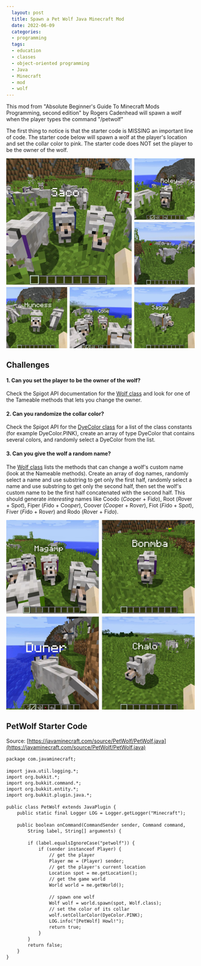 ```yaml
---
  layout: post
  title: Spawn a Pet Wolf Java Minecraft Mod
  date: 2022-06-09
  categories:
  - programming
  tags:
  - education
  - classes
  - object-oriented programming
  - Java
  - Minecraft
  - mod
  - wolf
---
```


This mod from "Absolute Beginner's Guide To Minecraft Mods Programming, second edition" by Rogers Cadenhead will spawn a wolf when the player types the command "/petwolf"

The first thing to notice is that the starter code is MISSING an important line of code. The starter code below will spawn a wolf at the player's location and set the collar color to pink. The starter code does NOT set the player to be the owner of the wolf.

![Demo of the PetWolf Minecraft mod](/assets/petwolf-collage.jpg)

## Challenges

#### 1. Can you set the player to be the owner of the wolf?

   Check the Spigot API documentation for the [Wolf class](https://helpch.at/docs/1.7.10/org/bukkit/entity/Wolf.html) and look for one of the Tameable methods that lets you change the owner.

#### 2. Can you randomize the collar color?

   Check the Spigot API for the [DyeColor class](https://helpch.at/docs/1.7.10/org/bukkit/DyeColor.html) for a list of the class constants (for example DyeColor.PINK), create an array of type DyeColor that contains several colors, and randomly select a DyeColor from the list.

#### 3. Can you give the wolf a random name?

   The [Wolf class](https://helpch.at/docs/1.7.10/org/bukkit/entity/Wolf.html) lists the methods that can change a wolf's custom name (look at the Nameable methods). Create an array of dog names, randomly select a name and use substring to get only the first half, randomly select a name and use substring to get only the second half, then set the wolf's custom name to be the first half concatenated with the second half. This should generate *interesting* names like Coodo (*Coo*per + Fi*do*), Root (*Ro*ver + Sp*ot*), Fiper (*Fi*do + Coo*per*), Coover (*Coo*per + Ro*ver*), Fiot (*Fi*do + Sp*ot*), Fiver (*Fi*do + Ro*ver*) and Rodo (*Ro*ver + Fi*do*).

![Another demo of the PetWolf Minecraft mod](/assets/petwolf-collage2.jpg)

## PetWolf Starter Code

Source: [https://javaminecraft.com/source/PetWolf/PetWolf.java](https://javaminecraft.com/source/PetWolf/PetWolf.java)

```
package com.javaminecraft;

import java.util.logging.*;
import org.bukkit.*;
import org.bukkit.command.*;
import org.bukkit.entity.*;
import org.bukkit.plugin.java.*;

public class PetWolf extends JavaPlugin {
    public static final Logger LOG = Logger.getLogger("Minecraft");

    public boolean onCommand(CommandSender sender, Command command,
        String label, String[] arguments) {

        if (label.equalsIgnoreCase("petwolf")) {
            if (sender instanceof Player) {
                // get the player
                Player me = (Player) sender;
                // get the player's current location
                Location spot = me.getLocation();
                // get the game world
                World world = me.getWorld();

                // spawn one wolf
                Wolf wolf = world.spawn(spot, Wolf.class);
                // set the color of its collar
                wolf.setCollarColor(DyeColor.PINK);
                LOG.info("[PetWolf] Howl!");
                return true;
            }
        }
        return false;
    }
}
```
